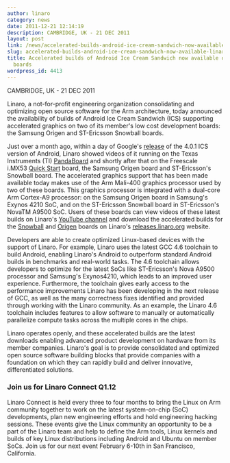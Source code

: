 ```yaml
---
author: linaro
category: news
date: 2011-12-21 12:14:19
description: CAMBRIDGE, UK - 21 DEC 2011
layout: post
link: /news/accelerated-builds-android-ice-cream-sandwich-now-available-linaro-member-boards/
slug: accelerated-builds-android-ice-cream-sandwich-now-available-linaro-member-boards
title: Accelerated builds of Android Ice Cream Sandwich now available on Linaro member
  boards
wordpress_id: 4413
---
```


CAMBRIDGE, UK - 21 DEC 2011

Linaro, a not-for-profit engineering organization consolidating and optimizing open source software for the Arm architecture, today announced the availability of builds of Android Ice Cream Sandwich (ICS) supporting accelerated graphics on two of its member's low cost development boards: the Samsung Origen and ST-Ericsson Snowball boards.

Just over a month ago, within a day of Google's [release](http://source.android.com/source/downloading.html) of the 4.0.1 ICS version of Android, Linaro showed videos of it running on the Texas Instruments (TI) [PandaBoard](http://www.youtube.com/watch?v=eaVszdsZ8aY) and shortly after that on the Freescale i.MX53 [Quick Start](http://www.youtube.com/watch?v=bjvJE5uirxE) board, the Samsung Origen board and ST-Ericsson's Snowball board. The accelerated graphics support that has been made available today makes use of the Arm Mali-400 graphics processor used by two of these boards. This graphics processor is integrated with a dual-core Arm Cortex-A9 processor: on the Samsung Origen board in Samsung's Exynos 4210 SoC, and on the ST-Ericsson Snowball board in ST-Ericsson's NovaTM A9500 SoC. Users of these boards can view videos of these latest builds on Linaro's [YouTube channel](http://www.youtube.com/user/LinaroOrg) and download the accelerated builds for the [Snowball](https://releases.linaro.org/archive/11.12/android/leb-snowball/) and [Origen](https://releases.linaro.org/archive/11.12/android/leb-origen/) boards on Linaro's [releases.linaro.org](http://releases.linaro.org/) website.

Developers are able to create optimized Linux-based devices with the support of Linaro. For example, Linaro uses the latest GCC 4.6 toolchain to build Android, enabling Linaro's Android to outperform standard Android builds in benchmarks and real-world tasks. The 4.6 toolchain allows developers to optimize for the latest SoCs like ST-Ericsson's Nova A9500 processor and Samsung's Exynos4210, which leads to an improved user experience. Furthermore, the toolchain gives early access to the performance improvements Linaro has been developing in the next release of GCC, as well as the many correctness fixes identified and provided through working with the Linaro community. As an example, the Linaro 4.6 toolchain includes features to allow software to manually or automatically parallelize compute tasks across the multiple cores in the chips.

Linaro operates openly, and these accelerated builds are the latest downloads enabling advanced product development on hardware from its member companies. Linaro's goal is to provide consolidated and optimized open source software building blocks that provide companies with a foundation on which they can rapidly build and deliver innovative, differentiated solutions.

### Join us for Linaro Connect Q1.12

Linaro Connect is held every three to four months to bring the Linux on Arm community together to work on the latest system-on-chip (SoC) developments, plan new engineering efforts and hold engineering hacking sessions. These events give the Linux community an opportunity to be a part of the Linaro team and help to define the Arm tools, Linux kernels and builds of key Linux distributions including Android and Ubuntu on member SoCs. Join us for our next event February 6-10th in San Francisco, California.